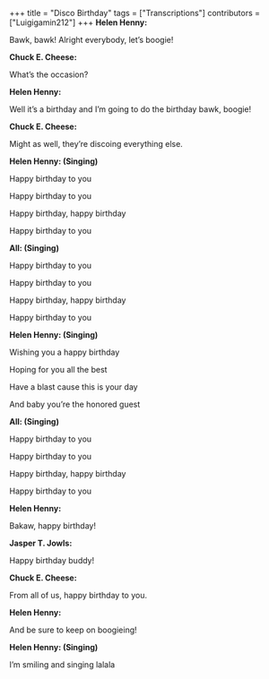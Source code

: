 +++
title = "Disco Birthday"
tags = ["Transcriptions"]
contributors = ["Luigigamin212"]
+++
**Helen Henny:**

Bawk, bawk! Alright everybody, let’s boogie!

**Chuck E. Cheese:**

What’s the occasion?

**Helen Henny:**

Well it’s a birthday and I’m going to do the birthday bawk, boogie!

**Chuck E. Cheese:**

Might as well, they’re discoing everything else.

**Helen Henny: (Singing)**

Happy birthday to you

Happy birthday to you

Happy birthday, happy birthday

Happy birthday to you

**All: (Singing)**

Happy birthday to you

Happy birthday to you

Happy birthday, happy birthday

Happy birthday to you

**Helen Henny: (Singing)**

Wishing you a happy birthday

Hoping for you all the best

Have a blast cause this is your day

And baby you’re the honored guest

**All: (Singing)**

Happy birthday to you

Happy birthday to you

Happy birthday, happy birthday

Happy birthday to you

**Helen Henny:** 

Bakaw, happy birthday!

**Jasper T. Jowls:**

Happy birthday buddy!

**Chuck E. Cheese:**

From all of us, happy birthday to you.

**Helen Henny:**

And be sure to keep on boogieing!

**Helen Henny: (Singing)**

I’m smiling and singing lalala 
